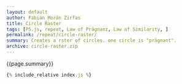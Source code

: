 ```yaml
---  
layout: default
author: Fabian Morón Zirfas
title: Circle Raster
tags: [P5.js, repeat, Law of Prägnanz, Law of Similarity, ]
permalink: /repeat/circle-raster/
summary: Creates a rster of circles. one circle is "prägnant".
archive: circle-raster.zip
---  
```


<!-- more -->
<div class="hero">{{page.summary}}</div>


<div id="sketch"></div>

```js
{% include_relative index.js %}
```

<script type="text/javascript" src="{{site.baseurl}}/assets/js/p5.min.js"></script>
<script type="text/javascript" src="{{site.baseurl}}/{{ page.path | replace:'.md','.js' }}"></script>